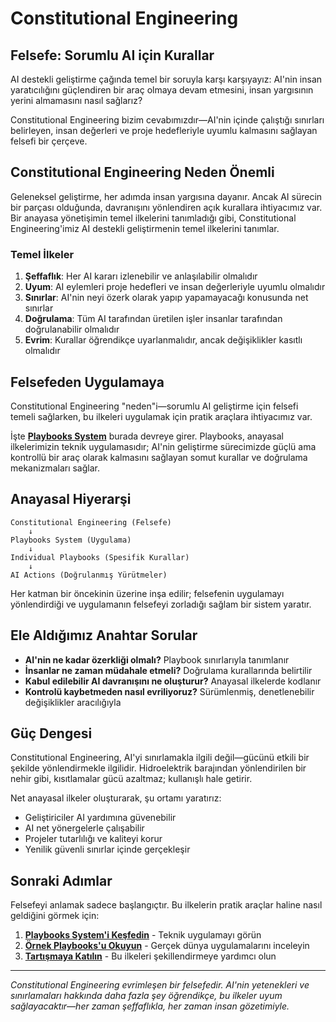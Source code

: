 # Constitutional Engineering

## Felsefe: Sorumlu AI için Kurallar

AI destekli geliştirme çağında temel bir soruyla karşı karşıyayız: AI'nin insan yaratıcılığını güçlendiren bir araç olmaya devam etmesini, insan yargısının yerini almamasını nasıl sağlarız?

Constitutional Engineering bizim cevabımızdır—AI'nin içinde çalıştığı sınırları belirleyen, insan değerleri ve proje hedefleriyle uyumlu kalmasını sağlayan felsefi bir çerçeve.

## Constitutional Engineering Neden Önemli

Geleneksel geliştirme, her adımda insan yargısına dayanır. Ancak AI sürecin bir parçası olduğunda, davranışını yönlendiren açık kurallara ihtiyacımız var. Bir anayasa yönetişimin temel ilkelerini tanımladığı gibi, Constitutional Engineering'imiz AI destekli geliştirmenin temel ilkelerini tanımlar.

### Temel İlkeler

1. **Şeffaflık**: Her AI kararı izlenebilir ve anlaşılabilir olmalıdır
2. **Uyum**: AI eylemleri proje hedefleri ve insan değerleriyle uyumlu olmalıdır
3. **Sınırlar**: AI'nin neyi özerk olarak yapıp yapamayacağı konusunda net sınırlar
4. **Doğrulama**: Tüm AI tarafından üretilen işler insanlar tarafından doğrulanabilir olmalıdır
5. **Evrim**: Kurallar öğrendikçe uyarlanmalıdır, ancak değişiklikler kasıtlı olmalıdır

## Felsefeden Uygulamaya

Constitutional Engineering "neden"i—sorumlu AI geliştirme için felsefi temeli sağlarken, bu ilkeleri uygulamak için pratik araçlara ihtiyacımız var.

İşte **[Playbooks System](/tr/playbooks-system)** burada devreye girer. Playbooks, anayasal ilkelerimizin teknik uygulamasıdır; AI'nin geliştirme sürecimizde güçlü ama kontrollü bir araç olarak kalmasını sağlayan somut kurallar ve doğrulama mekanizmaları sağlar.

<PageCTA
  title="Uygulamayı Keşfetmeye Hazır mısınız?"
  subtitle="Playbooks'un felsefeyi pratik AI yönetişimine nasıl dönüştürdüğünü öğrenin"
  buttonText="Playbooks System'i Keşfedin"
  buttonLink="/tr/playbooks-system"
  buttonStyle="secondary"
/>

## Anayasal Hiyerarşi

```
Constitutional Engineering (Felsefe)
    ↓
Playbooks System (Uygulama)
    ↓
Individual Playbooks (Spesifik Kurallar)
    ↓
AI Actions (Doğrulanmış Yürütmeler)
```

Her katman bir öncekinin üzerine inşa edilir; felsefenin uygulamayı yönlendirdiği ve uygulamanın felsefeyi zorladığı sağlam bir sistem yaratır.

## Ele Aldığımız Anahtar Sorular

- **AI'nin ne kadar özerkliği olmalı?** Playbook sınırlarıyla tanımlanır
- **İnsanlar ne zaman müdahale etmeli?** Doğrulama kurallarında belirtilir
- **Kabul edilebilir AI davranışını ne oluşturur?** Anayasal ilkelerde kodlanır
- **Kontrolü kaybetmeden nasıl evriliyoruz?** Sürümlenmiş, denetlenebilir değişiklikler aracılığıyla

## Güç Dengesi

Constitutional Engineering, AI'yi sınırlamakla ilgili değil—gücünü etkili bir şekilde yönlendirmekle ilgilidir. Hidroelektrik barajından yönlendirilen bir nehir gibi, kısıtlamalar gücü azaltmaz; kullanışlı hale getirir.

Net anayasal ilkeler oluşturarak, şu ortamı yaratırız:
- Geliştiriciler AI yardımına güvenebilir
- AI net yönergelerle çalışabilir
- Projeler tutarlılığı ve kaliteyi korur
- Yenilik güvenli sınırlar içinde gerçekleşir

## Sonraki Adımlar

Felsefeyi anlamak sadece başlangıçtır. Bu ilkelerin pratik araçlar haline nasıl geldiğini görmek için:

1. **[Playbooks System'i Keşfedin](/tr/playbooks-system)** - Teknik uygulamayı görün
2. **[Örnek Playbooks'u Okuyun](/tr/playbooks-system)** - Gerçek dünya uygulamalarını inceleyin
3. **[Tartışmaya Katılın](https://discord.gg/cZ7PZvnMk4)** - Bu ilkeleri şekillendirmeye yardımcı olun

---

*Constitutional Engineering evrimleşen bir felsefedir. AI'nin yetenekleri ve sınırlamaları hakkında daha fazla şey öğrendikçe, bu ilkeler uyum sağlayacaktır—her zaman şeffaflıkla, her zaman insan gözetimiyle.*

